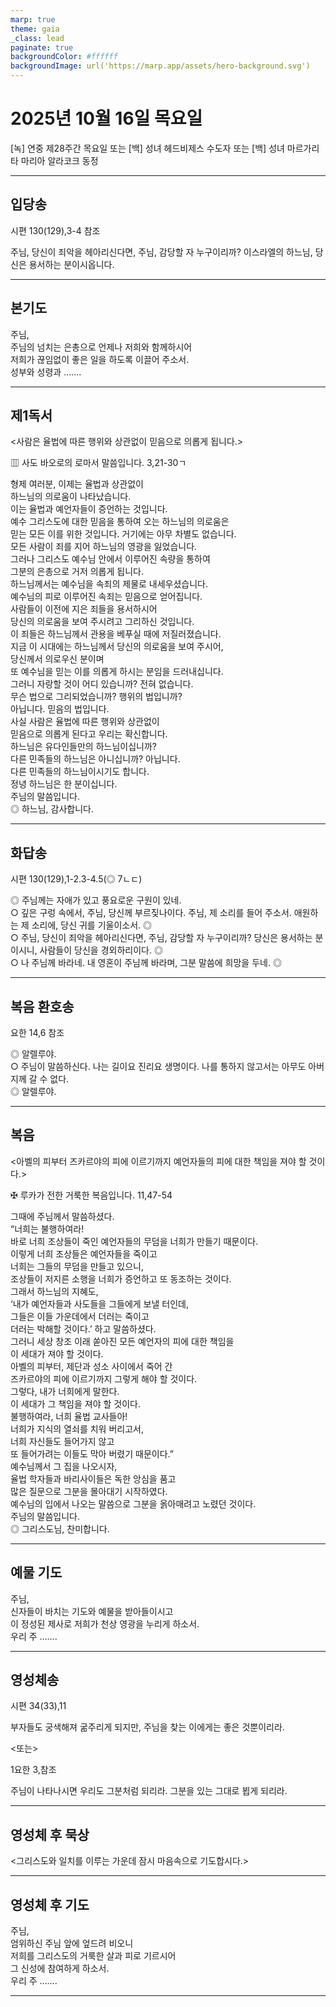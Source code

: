 ```yaml
---
marp: true
theme: gaia
_class: lead
paginate: true
backgroundColor: #ffffff
backgroundImage: url('https://marp.app/assets/hero-background.svg')
---
```


# 2025년 10월 16일 목요일

[녹] 연중 제28주간 목요일 또는 [백] 성녀 헤드비제스 수도자 또는 [백] 성녀 마르가리타 마리아 알라코크 동정  




---

## 입당송

시편 130(129),3-4 참조

주님, 당신이 죄악을 헤아리신다면, 주님, 감당할 자 누구이리까? 이스라엘의 하느님, 당신은 용서하는 분이시옵니다.  
  


---

## 본기도

주님,  
주님의 넘치는 은총으로 언제나 저희와 함께하시어  
저희가 끊임없이 좋은 일을 하도록 이끌어 주소서.  
성부와 성령과 …….  
  


---

## 제1독서

<사람은 율법에 따른 행위와 상관없이 믿음으로 의롭게 됩니다.>

▥ 사도 바오로의 로마서 말씀입니다. 3,21-30ㄱ

형제 여러분, 이제는 율법과 상관없이  
하느님의 의로움이 나타났습니다.  
이는 율법과 예언자들이 증언하는 것입니다.  
예수 그리스도에 대한 믿음을 통하여 오는 하느님의 의로움은  
믿는 모든 이를 위한 것입니다. 거기에는 아무 차별도 없습니다.  
모든 사람이 죄를 지어 하느님의 영광을 잃었습니다.  
그러나 그리스도 예수님 안에서 이루어진 속량을 통하여  
그분의 은총으로 거저 의롭게 됩니다.  
하느님께서는 예수님을 속죄의 제물로 내세우셨습니다.  
예수님의 피로 이루어진 속죄는 믿음으로 얻어집니다.  
사람들이 이전에 지은 죄들을 용서하시어  
당신의 의로움을 보여 주시려고 그리하신 것입니다.  
이 죄들은 하느님께서 관용을 베푸실 때에 저질러졌습니다.  
지금 이 시대에는 하느님께서 당신의 의로움을 보여 주시어,  
당신께서 의로우신 분이며  
또 예수님을 믿는 이를 의롭게 하시는 분임을 드러내십니다.  
그러니 자랑할 것이 어디 있습니까? 전혀 없습니다.  
무슨 법으로 그리되었습니까? 행위의 법입니까?  
아닙니다. 믿음의 법입니다.  
사실 사람은 율법에 따른 행위와 상관없이  
믿음으로 의롭게 된다고 우리는 확신합니다.  
하느님은 유다인들만의 하느님이십니까?  
다른 민족들의 하느님은 아니십니까? 아닙니다.  
다른 민족들의 하느님이시기도 합니다.  
정녕 하느님은 한 분이십니다.  
주님의 말씀입니다.  
◎ 하느님, 감사합니다.  
  


---

## 화답송

시편 130(129),1-2.3-4.5(◎ 7ㄴㄷ)

◎ 주님께는 자애가 있고 풍요로운 구원이 있네.  
○ 깊은 구렁 속에서, 주님, 당신께 부르짖나이다. 주님, 제 소리를 들어 주소서. 애원하는 제 소리에, 당신 귀를 기울이소서. ◎  
○ 주님, 당신이 죄악을 헤아리신다면, 주님, 감당할 자 누구이리까? 당신은 용서하는 분이시니, 사람들이 당신을 경외하리이다. ◎  
○ 나 주님께 바라네. 내 영혼이 주님께 바라며, 그분 말씀에 희망을 두네. ◎  
  


---

## 복음 환호송

요한 14,6 참조

◎ 알렐루야.  
○ 주님이 말씀하신다. 나는 길이요 진리요 생명이다. 나를 통하지 않고서는 아무도 아버지께 갈 수 없다.  
◎ 알렐루야.  
  


---

## 복음

<아벨의 피부터 즈카르야의 피에 이르기까지 예언자들의 피에 대한 책임을 져야 할 것이다.>

✠ 루카가 전한 거룩한 복음입니다. 11,47-54

그때에 주님께서 말씀하셨다.  
“너희는 불행하여라!  
바로 너희 조상들이 죽인 예언자들의 무덤을 너희가 만들기 때문이다.  
이렇게 너희 조상들은 예언자들을 죽이고  
너희는 그들의 무덤을 만들고 있으니,  
조상들이 저지른 소행을 너희가 증언하고 또 동조하는 것이다.  
그래서 하느님의 지혜도,  
‘내가 예언자들과 사도들을 그들에게 보낼 터인데,  
그들은 이들 가운데에서 더러는 죽이고  
더러는 박해할 것이다.’ 하고 말씀하셨다.  
그러니 세상 창조 이래 쏟아진 모든 예언자의 피에 대한 책임을  
이 세대가 져야 할 것이다.  
아벨의 피부터, 제단과 성소 사이에서 죽어 간  
즈카르야의 피에 이르기까지 그렇게 해야 할 것이다.  
그렇다, 내가 너희에게 말한다.  
이 세대가 그 책임을 져야 할 것이다.  
불행하여라, 너희 율법 교사들아!  
너희가 지식의 열쇠를 치워 버리고서,  
너희 자신들도 들어가지 않고  
또 들어가려는 이들도 막아 버렸기 때문이다.”  
예수님께서 그 집을 나오시자,  
율법 학자들과 바리사이들은 독한 앙심을 품고  
많은 질문으로 그분을 몰아대기 시작하였다.  
예수님의 입에서 나오는 말씀으로 그분을 옭아매려고 노렸던 것이다.  
주님의 말씀입니다.  
◎ 그리스도님, 찬미합니다.  
  


---

## 예물 기도

주님,  
신자들이 바치는 기도와 예물을 받아들이시고  
이 정성된 제사로 저희가 천상 영광을 누리게 하소서.  
우리 주 …….  
  


---

## 영성체송

시편 34(33),11

부자들도 궁색해져 굶주리게 되지만, 주님을 찾는 이에게는 좋은 것뿐이리라.  
  
<또는>  
  
1요한 3,참조  
  
주님이 나타나시면 우리도 그분처럼 되리라. 그분을 있는 그대로 뵙게 되리라.  


---

## 영성체 후 묵상

<그리스도와 일치를 이루는 가운데 잠시 마음속으로 기도합시다.>  


---

## 영성체 후 기도

주님,  
엄위하신 주님 앞에 엎드려 비오니  
저희를 그리스도의 거룩한 살과 피로 기르시어  
그 신성에 참여하게 하소서.  
우리 주 …….  
  


---